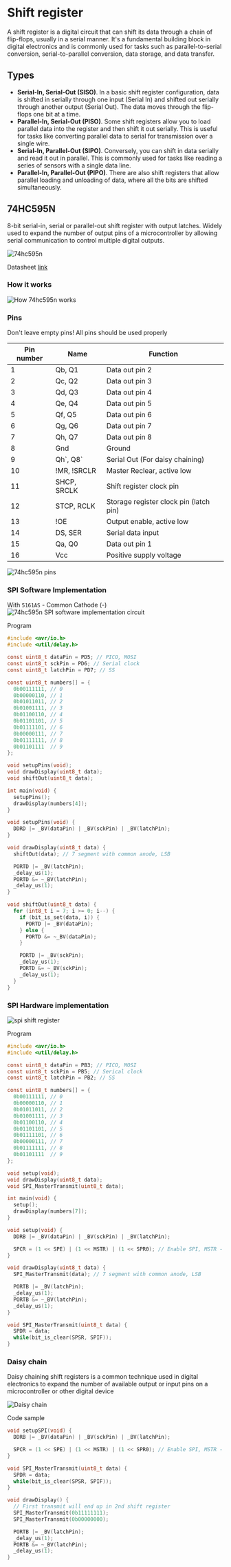 # Shift register
A shift register is a digital circuit that can shift its data through a chain of flip-flops, usually in a serial manner. It's a fundamental building block in digital electronics and is commonly used for tasks such as parallel-to-serial conversion, serial-to-parallel conversion, data storage, and data transfer.

## Types
- **Serial-In, Serial-Out (SISO)**. In a basic shift register configuration, data is shifted in serially through one input (Serial In) and shifted out serially through another output (Serial Out). The data moves through the flip-flops one bit at a time.
- **Parallel-In, Serial-Out (PISO)**. Some shift registers allow you to load parallel data into the register and then shift it out serially. This is useful for tasks like converting parallel data to serial for transmission over a single wire.
- **Serial-In, Parallel-Out (SIPO)**. Conversely, you can shift in data serially and read it out in parallel. This is commonly used for tasks like reading a series of sensors with a single data line.
- **Parallel-In, Parallel-Out (PIPO)**. There are also shift registers that allow parallel loading and unloading of data, where all the bits are shifted simultaneously.


## 74HC595N
8-bit serial-in, serial or parallel-out shift register with output latches. Widely used to expand the number of output pins of a microcontroller by allowing serial communication to control multiple digital outputs.

![74hc595n](./assets/74hc595n.webp)

Datasheet [link](./assets/74HC595D_datasheet.pdf)

### How it works
![How 74hc595n works](./assets/74HC595-Shift-Register-Working.gif)

### Pins
Don't leave empty pins! All pins should be used properly

| Pin number | Name        | Function                               |
| ---------- | ----------- | -------------------------------------- |
| 1          | Qb, Q1      | Data out pin 2                         |
| 2          | Qc, Q2      | Data out pin 3                         |
| 3          | Qd, Q3      | Data out pin 4                         |
| 4          | Qe, Q4      | Data out pin 5                         |
| 5          | Qf, Q5      | Data out pin 6                         |
| 6          | Qg, Q6      | Data out pin 7                         |
| 7          | Qh, Q7      | Data out pin 8                         |
| 8          | Gnd         | Ground                                 |
| 9          | Qh\`, Q8\`  | Serial Out (For daisy chaining)        |
| 10         | !MR, !SRCLR | Master Reclear, active low             |
| 11         | SHCP, SRCLK | Shift register clock pin               |
| 12         | STCP, RCLK  | Storage register clock pin (latch pin) |
| 13         | !OE         | Output enable, active low              |
| 14         | DS, SER     | Serial data input                      |
| 15         | Qa, Q0      | Data out pin 1                         |
| 16         | Vcc         | Positive supply voltage                |

![74hc595n pins](./assets/74hc595n-pinout.png)

### SPI Software Implementation

With `5161AS` - Common Cathode (-)
![74hc595n SPI software implementation circuit](./assets/74hc595-software-circuit.svg)


Program
```c
#include <avr/io.h>
#include <util/delay.h>

const uint8_t dataPin = PD5; // PICO, MOSI
const uint8_t sckPin = PD6; // Serial clock
const uint8_t latchPin = PD7; // SS

const uint8_t numbers[] = {
  0b00111111, // 0
  0b00000110, // 1
  0b01011011, // 2
  0b01001111, // 3
  0b01100110, // 4
  0b01101101, // 5
  0b01111101, // 6
  0b00000111, // 7
  0b01111111, // 8
  0b01101111  // 9
};

void setupPins(void);
void drawDisplay(uint8_t data);
void shiftOut(uint8_t data);

int main(void) {
  setupPins();
  drawDisplay(numbers[4]);
}

void setupPins(void) {
  DDRD |= _BV(dataPin) | _BV(sckPin) | _BV(latchPin);
}

void drawDisplay(uint8_t data) {
  shiftOut(data); // 7 segment with common anode, LSB

  PORTD |= _BV(latchPin);
  _delay_us(1);
  PORTD &= ~_BV(latchPin);
  _delay_us(1);
}

void shiftOut(uint8_t data) {
  for (int8_t i = 7; i >= 0; i--) {
    if (bit_is_set(data, i)) {
      PORTD |= _BV(dataPin);
    } else {
      PORTD &= ~_BV(dataPin);
    }

    PORTD |= _BV(sckPin);
    _delay_us(1);
    PORTD &= ~_BV(sckPin);
    _delay_us(1);
  }
}
```

### SPI Hardware implementation 

![spi shift register](./assets/74hc595-hardware-circuit.svg)

Program
```c
#include <avr/io.h>
#include <util/delay.h>

const uint8_t dataPin = PB3; // PICO, MOSI
const uint8_t sckPin = PB5; // Serical clock
const uint8_t latchPin = PB2; // SS

const uint8_t numbers[] = {
  0b00111111, // 0
  0b00000110, // 1
  0b01011011, // 2
  0b01001111, // 3
  0b01100110, // 4
  0b01101101, // 5
  0b01111101, // 6
  0b00000111, // 7
  0b01111111, // 8
  0b01101111  // 9
};

void setup(void);
void drawDisplay(uint8_t data);
void SPI_MasterTransmit(uint8_t data);

int main(void) {
  setup();
  drawDisplay(numbers[7]);
}

void setup(void) {
  DDRB |= _BV(dataPin) | _BV(sckPin) | _BV(latchPin);

  SPCR = (1 << SPE) | (1 << MSTR) | (1 << SPR0); // Enable SPI, MSTR - MOSI, fck/16
}

void drawDisplay(uint8_t data) {
  SPI_MasterTransmit(data); // 7 segment with common anode, LSB

  PORTB |= _BV(latchPin);
  _delay_us(1);
  PORTB &= ~_BV(latchPin);
  _delay_us(1);
}

void SPI_MasterTransmit(uint8_t data) {
  SPDR = data;
  while(bit_is_clear(SPSR, SPIF));
}
```


### Daisy chain
Daisy chaining shift registers is a common technique used in digital electronics to expand the number of available output or input pins on a microcontroller or other digital device

![Daisy chain](./assets/shift-register-daisy-chain.svg)

Code sample

```c
void setupSPI(void) {
  DDRB |= _BV(dataPin) | _BV(sckPin) | _BV(latchPin);

  SPCR = (1 << SPE) | (1 << MSTR) | (1 << SPR0); // Enable SPI, MSTR - MOSI, fck/16
}

void SPI_MasterTransmit(uint8_t data) {
  SPDR = data;
  while(bit_is_clear(SPSR, SPIF));
}

void drawDisplay() {
  // First transmit will end up in 2nd shift register
  SPI_MasterTransmit(0b11111111);
  SPI_MasterTransmit(0b00000000); 

  PORTB |= _BV(latchPin);
  _delay_us(1);
  PORTB &= ~_BV(latchPin);
  _delay_us(1);
}
```